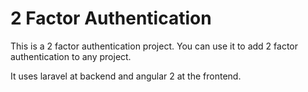 # 2 Factor Authentication
This is a 2 factor authentication project. 
You can use it to add 2 factor authentication to any project.

It uses laravel at backend and angular 2 at the frontend.

